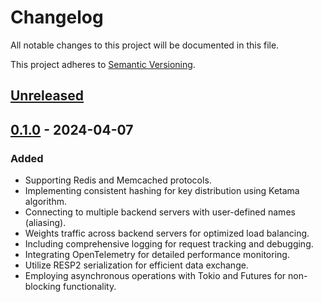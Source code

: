 # Changelog

All notable changes to this project will be documented in this file.

This project adheres to [Semantic Versioning](https://semver.org).

<!--
Note: In this file, do not use the hard wrap in the middle of a sentence for compatibility with GitHub comment style markdown rendering.
-->

## [Unreleased]

## [0.1.0] - 2024-04-07

### Added

+ Supporting Redis and Memcached protocols.
+ Implementing consistent hashing for key distribution using Ketama algorithm.
+ Connecting to multiple backend servers with user-defined names (aliasing).
+ Weights traffic across backend servers for optimized load balancing.
+ Including comprehensive logging for request tracking and debugging.
+ Integrating OpenTelemetry for detailed performance monitoring.
+ Utilize RESP2 serialization for efficient data exchange.
+ Employing asynchronous operations with Tokio and Futures for non-blocking functionality.

[Unreleased]: https://github.com/saeidakbari/repust/compare/v0.1.0...HEAD
[0.1.0]: https://https://github.com/saeidakbari/repust/tags/v0.1.0
